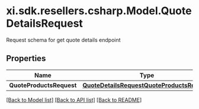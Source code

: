 # xi.sdk.resellers.csharp.Model.QuoteDetailsRequest
Request schema for get quote details endpoint

## Properties

Name | Type | Description | Notes
------------ | ------------- | ------------- | -------------
**QuoteProductsRequest** | [**QuoteDetailsRequestQuoteProductsRequest**](QuoteDetailsRequestQuoteProductsRequest.md) |  | [optional] 

[[Back to Model list]](../README.md#documentation-for-models) [[Back to API list]](../README.md#documentation-for-api-endpoints) [[Back to README]](../README.md)

